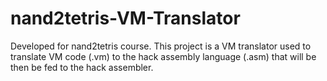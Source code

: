 # nand2tetris-VM-Translator

Developed for nand2tetris course. 
This project is a VM translator used to translate VM code (.vm) to the hack assembly language (.asm) that will be then be fed to the hack assembler.
